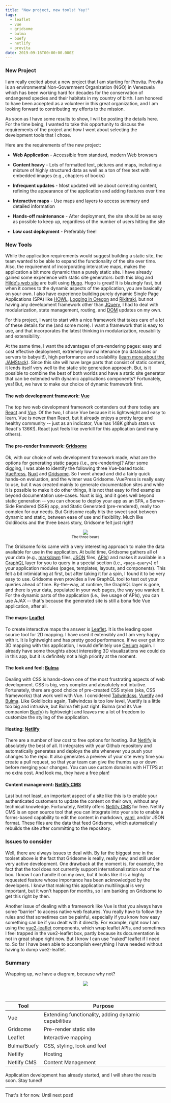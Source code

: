 ```yaml
---
title: "New project, new tools! Yay!"
tags:
  - leaflet
  - vue
  - gridsome
  - bulma
  - buefy
  - netlify
  - provita
date: 2019-09-16T00:00:00.000Z
---
```

### New Project

I am really excited about a new project that I am starting for [Provita](http://www.provita.org.ve/). Provita is an environmental Non-Government Organization (NGO) in Venezuela which has been working hard for decades for the conservation of endangered species and their habitats in my country of birth. I am honored to have been accepted as a volunteer in this great organization, and I am looking forward to contributing my efforts to the mission.

As soon as I have some results to show, I will be posting the details here. For the time being, I wanted to take this opportunity to  discuss the requirements of the project and how I went about selecting the development tools that I chose.

<!--more-->

Here are the requirements of the new project:

* **Web Application** - Accessible from standard, modern Web browsers

* **Content heavy** - Lots of formatted text, pictures and maps, including a mixture of highly structured data as well as a ton of free text with embedded images (e.g., chapters of books)

* **Infrequent updates** - Most updated will be about correcting content, refining the appearance of the application and adding features over time

* **Interactive maps** - Use maps and layers to access summary and detailed information

* **Hands-off maintenance** - After deployment, the site should be as easy as possible to keep up, regardless of the number of users hitting the site

* **Low cost deployment** - Preferably free!

### New Tools

While the application requirements would suggest building a static site, the team wanted to be able to expand the functionality of the site over time. Also, the requirement of incorporating interactive maps, makes the application a bit more dynamic than a purely static site. I have already gained some experience with static site generators: both this blog and [Hilde's web site](https://www.hildemorin.com/) are built using [Hugo](https://gohugo.io/). Hugo is great! It is blazingly fast, but when it comes to the dynamic aspects of the application, you are basically on your own. I also have experience building purely dynamic Single Page Applications (SPA) like [HOWL](https://oregonhowl.org/), [Logging in Oregon](https://logging.oregonhowl.org/) and [Rikitraki](https://www.rikitraki.com/), but not having any development framework other than [JQuery](https://jquery.com/), I had to deal with modularization, state management, routing, and [DOM](https://en.wikipedia.org/wiki/Document_Object_Model) updates on my own.

For this project, I want to start with a nice framework that takes care of a lot of these details for me (and some more). I want a framework that is easy to use, and that incorporates the latest thinking in modularization, reusability and extensibility.

At the same time, I want the advantages of pre-rendering pages: easy and cost effective deployment, extremely low maintenance (no databases or servers to babysit!), high performance and scalability ([learn more about the JAMStack](https://jamstack.org/)). Since this site will have large parts that consist of static content, it lends itself very well to the static site generation approach. But, is it possible to combine the best of both worlds and have a static site generator that can be extended with dynamic applications components? Fortunately, yes! But, we have to make our choice of dynamic framework first.

#### The web development framework: [Vue](https://vuejs.org/)

The top two web development framework contenders out there today are [React](https://reactjs.org/) and [Vue](https://vuejs.org/). Of the two, I chose Vue because it is lightweight and easy to learn. Vue is newer than React, but it already enjoys a pretty large and healthy community -- just as an indicator, Vue has 148K github stars vs React's 136K!). React just feels like overkill for this application (and many others).

#### The pre-render framework: [Gridsome](https://gridsome.org/)

Ok, with our choice of web development framework made, what are the options for generating static pages (i.e., pre-rendering)? After some digging, I was able to identify the following three Vue-based tools: [VuePress](https://vuepress.vuejs.org/), [Nuxt](https://nuxtjs.org/) and [Gridsome](https://gridsome.org/). So I went ahead and did a fairly quick hands-on evaluation, and the winner was Gridsome. VuePress is really easy to use, but it was created mainly to generate documentation sites and while it is possible to make it do other things, it is not that easy to find examples beyond documentation use-cases. Nuxt is big, and it goes well beyond static generation -- you can choose to deploy your app as an SPA, a Server-Side Rendered (SSR) app, and Static Generated (pre-rendered), really too complex for our needs. But Gridsome really hits the sweet spot between dynamic and static, between ease of use and flexibility. Much like Goldilocks and the three bears story, Gridsome felt just right!

<p align="center">
	<img src="/images/uploads/goldilocks.jpg"/><br>
  <small>The three bears</small>
</p>

The Gridsome folks came with a very interesting approach to make the data available for use in the application. At build time, Gridsome gathers all of your data (e.g., [markdown](https://en.wikipedia.org/wiki/Markdown) files, [JSON](https://www.json.org/) files, [APIs](https://en.wikipedia.org/wiki/Application_programming_interface)) and makes it available in a [GraphQL](https://graphql.org/) layer for you to query in a special section (i.e., ```<page-query>```) of your application modules (pages, templates, layouts, and components). This felt a bit intimidating at first, but after taking it for a spin, I found it to be very easy to use. Gridsome even provides a live GraphQL tool to test out your queries ahead of time. By-the-way, at runtime, the GraphQL layer is gone, and there is your data, populated in your web pages, the way you wanted it. For the dynamic parts of the application (i.e., live usage of APIs), you can use AJAX -- that's because the generated site is still a bona fide Vue application, after all.

#### The maps: [Leaflet](https://leafletjs.com/)

To create interactive maps the answer is [Leaflet](https://leafletjs.com/). It is the leading open source tool for 2D mapping. I have used it extensibly and I am very happy with it. It is lightweight and has pretty good performance. If we ever get into 3D mapping with this application, I would definitely use [Cesium](https://cesiumjs.org) again. I already have some thoughts about interesting 3D visualizations we could do in this app, but it is definitely not a high priority at the moment.

#### The look and feel: [Bulma](https://bulma.io/)

Dealing with CSS is hands-down one of the most frustrating aspects of web development. CSS is big, very complex and absolutely not intuitive. Fortunately, there are good choice of pre-created CSS styles (aka, CSS frameworks) that work well with Vue. I considered [Tailwindcss](https://tailwindcss.com/), [Vuetify](https://vuetifyjs.com) and [Bulma](https://bulma.io/). Like Goldilocks again, Tailwindcss is too low level, Vuetify is a little too big and intrusive, but Bulma felt just right. Bulma (and its Vue companion [Buefy](https://buefy.org/)) is lightweight and leaves me a lot of freedom to customize the styling of the application.

#### Hosting: [Netlify](https://www.netlify.com/)

There are a number of low cost to free options for hosting. But [Netlify](https://www.netlify.com/) is absolutely the best of all. It integrates with your Github repository and automatically generates and deploys the site whenever you push your changes to the repo. It also generates a preview of your site every time you create a pull request, so that your team can give the thumbs up or down before merging your changes. You can use custom domains with HTTPS at no extra cost. And look ma, they have a free plan!

#### Content management: [Netlify CMS](https://www.netlifycms.org/)

Last but not least, an important aspect of a site like this is to enable your authenticated customers to update the content on their own, without any technical knowledge. Fortunately, Netlify offers [Netlify CMS](https://www.netlifycms.org/) for free. Netlify CMS is an open source tool that you can integrate into your site to enable a forms-based capability to edit the content in markdown, [yaml](https://en.wikipedia.org/wiki/YAML), and/or JSON format. These files are the data that feed Gridsome, which automatically rebuilds the site after committing to the repository.

### Issues to consider

Well, there are always issues to deal with. By far the biggest one in the toolset above is the fact that Gridsome is really, really new, and still under very active development. One drawback at the moment is, for example, the fact that the tool does not currently support internationalization out of the box. I know I can handle it on my own, but it looks like it is a highly requested feature whose importance has been acknowledged by the developers. I know that  making this application multilingual is very important, but it won't happen for months, so I am banking on Gridsome to get this right by then.

Another issue of dealing with a framework like Vue is that you always have some "barrier" to access native web features. You really have to follow the rules and that sometimes can be painful, especially if you know how easy something can be if you dealt with it directly. For example, right now I am using the [vue2-leaflet](https://korigan.github.io/Vue2Leaflet/#/) components, which wrap leaflet APIs, and sometimes I feel trapped in the vue2-leaflet box, partly because its documentation is not in great shape right now. But I know I can use "naked" leaflet if I need to. So far I have been able to accomplish everything I have needed without having to dump vue2-leaflet.

### Summary

Wrapping up, we have a diagram, because why not?

<p align="center">
	<img src="/images/uploads/tools.svg"/>
</p>

<br>

|Tool|Purpose|
|-----------|-----------|
|Vue|Extending functionality, adding dynamic capabilities|
|Gridsome|Pre-render static site|
|Leaflet|Interactive mapping|
|Bulma/Buefy|CSS, styling, look and feel|
|Netlify|Hosting|
|Netlify CMS|Content Management|

Application development has already started, and I will share the results soon. Stay tuned!

-----

That's it for now. Until next post!
